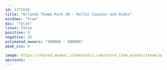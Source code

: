 ```yaml
---
id: 1373810
title: "Orlando Theme Park VR - Roller Coaster and Rides"
windows: "true"
mac: "false"
linux: false
positive: 9
negative: 36
estimated_owners: "200000 - 500000"
peak_ccu: 0

image: https://shared.akamai.steamstatic.com/store_item_assets/steam/apps/1373810/header.jpg?t=1598023693
opinions:
---
```

